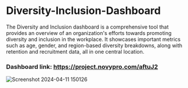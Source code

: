 # Diversity-Inclusion-Dashboard
The Diversity and Inclusion dashboard is a comprehensive tool that provides an overview of an organization's efforts towards promoting diversity and inclusion in the workplace. It showcases important metrics such as age, gender, and region-based diversity breakdowns, along with retention and recruitment data, all in one central location.

### Dashboard link: https://project.novypro.com/aftuJ2
![Screenshot 2024-04-11 150126](https://github.com/SejalParche04/diversity-inclusion-dashboard/assets/152018025/ab859c23-8909-436e-91b2-57b62fa5dca1)

